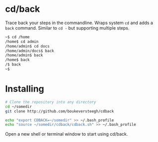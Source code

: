 cd/back
======

Trace back your steps in the commandline. Wraps system `cd` and adds a `back` command.
Similar to `cd -` but supporting multiple steps.

```bash
~$ cd /home
/home$ cd admin
/home/admin$ cd docs
/home/admin/docs$ back
/home/admin$ back
/home$ back
/$ back
~$ 
```

Installing
==========

```bash
# Clone the repository into any directory
cd ~/somedir
git clone http://github.com/boukeversteegh/cdback

echo "export CDBACK=~/somedir" >> ~/.bash_profile
echo "source ~/somedir/cdback/cdback.sh" >> ~/.bash_profile
```

Open a new shell or terminal window to start using cd/back.
